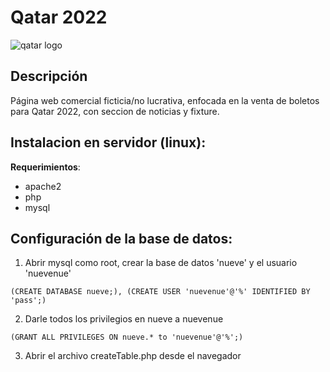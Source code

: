 # Qatar 2022

![qatar logo](https://blogger.googleusercontent.com/img/b/R29vZ2xl/AVvXsEjOvjzsnX8ZuRAu3Q6rd6zcTB1blNargpKl1VSaaF-sCK6rhNTisThXPHyCMJWeVaO1QieP6EDTrMzPmH4TDlyLPAwgrmx7lkk-njAt6j1y1BQbYw5WLpi-kchbmbI55I4ShjCCGYpO7iCwd_2ZnKBl81v1bivlj5V_vZuNDh7TW9jlMU0iMQorng19/s16000/Qatar2022.png)

## Descripción
Página web comercial ficticia/no lucrativa, enfocada en la venta de boletos para Qatar 2022, con seccion de noticias y fixture.

## Instalacion en servidor (linux):
**Requerimientos**: 
- apache2
- php
- mysql

## Configuración de la base de datos:
1. Abrir mysql como root, crear la base de datos 'nueve' y el usuario 'nuevenue'
```
(CREATE DATABASE nueve;), (CREATE USER 'nuevenue'@'%' IDENTIFIED BY 'pass';)
```
2. Darle todos los privilegios en nueve a nuevenue 
```
(GRANT ALL PRIVILEGES ON nueve.* to 'nuevenue'@'%';)
```
3. Abrir el archivo createTable.php desde el navegador
